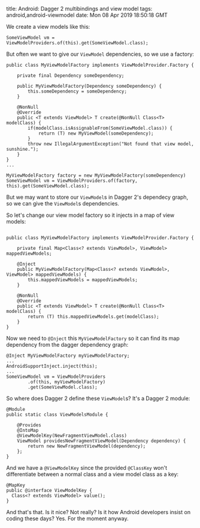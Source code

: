 title: Android: Dagger 2 multibindings and view model
tags: android,android-viewmodel
date: Mon 08 Apr 2019 18:50:18 GMT

We create a view models like this:

```
SomeViewModel vm = ViewModelProviders.of(this).get(SomeViewModel.class);
``` 

But often we want to give our `ViewModel` dependencies, so we use a factory:

```
public class MyViewModelFactory implements ViewModelProvider.Factory {

    private final Dependency someDependency;

    public MyViewModelFactory(Dependency someDependency) {
        this.someDependency = someDependency;
    }

    @NonNull
    @Override
    public <T extends ViewModel> T create(@NonNull Class<T> modelClass) {
        if(modelClass.isAssignableFrom(SomeViewModel.class)) {
            return (T) new MyViewModel(someDependency);
        }
        throw new IllegalArgumentException("Not found that view model, sunshine.");
    }
}
...

MyViewModelFactory factory = new MyViewModelFactory(someDependency)
SomeViewModel vm = ViewModelProviders.of(factory, this).get(SomeViewModel.class);
```

But we may want to store our `ViewModel`s in Dagger 2's dependecy graph, so we can give the `ViewModel`s dependencies.

So let's change our view model factory so it injects in a map of view models:

```

public class MyViewModelFactory implements ViewModelProvider.Factory {

    private final Map<Class<? extends ViewModel>, ViewModel> mappedViewModels;

    @Inject
    public MyViewModelFactory(Map<Class<? extends ViewModel>, ViewModel> mappedViewModels) {
        this.mappedViewModels = mappedViewModels;
    }

    @NonNull
    @Override
    public <T extends ViewModel> T create(@NonNull Class<T> modelClass) {
        return (T) this.mappedViewModels.get(modelClass);
    }
}
```

Now we need to `@Inject` this `MyViewModelFactory` so it can find its map dependency from the dagger dependency graph:

```
@Inject MyViewModelFactory myViewModelFactory;
...
AndroidSupportInject.inject(this);
...
SomeViewModel vm = ViewModelProviders
        .of(this, myViewModelFactory)
        .get(SomeViewModel.class);
```

So where does Dagger 2 define these `ViewModel`s? It's a Dagger 2 module:

```
@Module
public static class ViewModelsModule {

    @Provides
    @IntoMap
    @ViewModelKey(NewFragmentViewModel.class)
    ViewModel providesNewFragmentViewModel(Dependency dependency) {
        return new NewFragmentViewModel(dependency);
    };
}
```

And we have a `@ViewModelKey` since the provided `@ClassKey` won't differentiate between a normal class and a view model class as a key:

```
@MapKey
public @interface ViewModelKey {
  Class<? extends ViewModel> value();
}
```

And that's that. Is it nice? Not really? Is it how Android developers insist on coding these days? Yes. For the moment anyway.
